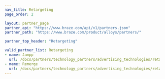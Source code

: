 ```yaml
---
nav_title: Retargeting
page_order: 2

layout: partner_page
partner_api: "https://www.braze.com/api/v1/partners.json"
partner_path: "https://www.braze.com/product/alloys/partners/"

partner_top_header: "Retargeting"

valid_partner_list: Retargeting
- name: Jampp
  url: /docs/partners/technology_partners/advertising_technologies/retargeting/jampp/
- name: Remerge
  url: /docs/partners/technology_partners/advertising_technologies/retargeting/remerge/
---
```

